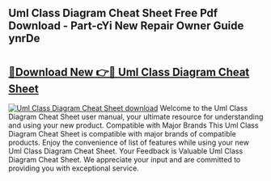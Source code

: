 ## Uml Class Diagram Cheat Sheet Free Pdf Download - Part-cYi New Repair Owner Guide ynrDe

# <h2><a href="http://dfolkc.blite.top/?on=Uml+Class+Diagram+Cheat+Sheet">🔗Download New 👉🔴 Uml Class Diagram Cheat Sheet</a></h2>

[![Uml Class Diagram Cheat Sheet download](https://i.imgur.com/lujVjoI.png)](http://dfolkc.blite.top/?on=Uml+Class+Diagram+Cheat+Sheet)
Welcome to the Uml Class Diagram Cheat Sheet user manual, your ultimate resource for understanding and using your new product. Compatible with Major Brands This Uml Class Diagram Cheat Sheet is compatible with major brands of compatible products. Enjoy the convenience of list of features while using your new Uml Class Diagram Cheat Sheet. Your Feedback is Valuable Uml Class Diagram Cheat Sheet. We appreciate your input and are committed to providing you with exceptional service.
